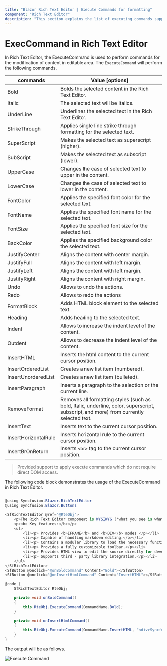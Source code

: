 ```yaml
---
title: "Blazor Rich Text Editor | Execute Commands for formatting"
component: "Rich Text Editor"
description: "This section explains the list of executing commands supported by the Blazor Rich Text Editor, which helps to make the formatting from application."
---
```


# ExecCommand in Rich Text Editor

In Rich Text Editor, the ExecuteCommand is used to perform commands for the modification of content in editable area.
The `ExecuteCommand` will perform the following commands.

| **commands** | **Value [options]** |
| --- | --- |
| Bold | Bolds the selected content in the Rich Text Editor. |
| Italic | The selected text will be Italics. |
| UnderLine | Underlines the selected text in the Rich Text Editor. |
| StrikeThrough | Applies single line strike through formatting for the selected text. |
| SuperScript | Makes the selected text as superscript (higher). |
| SubScript | Makes the selected text as subscript (lower). |
| UpperCase | Changes the case of selected text to upper in the content. |
| LowerCase | Changes the case of selected text to lower in the content. |
| FontColor | Applies the specified font color for the selected text. |
| FontName | Applies the specified font name for the selected text. |
| FontSize | Applies the specified font size for the selected text. |
| BackColor | Applies the specified background color the selected text. |
| JustifyCenter | Aligns the content with center margin. |
| JustifyFull | Aligns the content with left margin. |
| JustifyLeft | Aligns the content with left margin. |
| JustifyRight | Aligns the content with right margin. |
| Undo | Allows to undo the actions. |
| Redo | Allows to redo the actions |
| FormatBlock | Adds HTML block element to the selected text. |
| Heading | Adds heading to the selected text.  |
| Indent | Allows to increase the indent level of the content. |
| Outdent | Allows to decrease the indent level of the content. |
| InsertHTML | Inserts the html content to the current cursor position. |
| InsertOrderedList | Creates a new list item (numbered). |
| InsertUnorderedList | Creates a new list item (bulleted). |
| InsertParagraph | Inserts a paragraph to the selection or the current line. |
| RemoveFormat | Removes all formatting styles (such as bold, Italic, underline, color, superscript, subscript, and more) from currently selected text. |
| InsertText | Inserts text to the current cursor position. |
| InsertHorizontalRule | Inserts horizontal rule to the current cursor position. |
| InsertBrOnReturn | Inserts `<br>` tag to the current cursor position. |

> Provided support to apply execute commands which do not require direct DOM access.

The following code block demonstrates the usage of the ExecuteCommand in Rich Text Editor.

```csharp

@using Syncfusion.Blazor.RichTextEditor
@using Syncfusion.Blazor.Buttons

<SfRichTextEditor @ref="@RteObj">
    <p>The Rich Text Editor component is WYSIWYG ('what you see is what you get') editor that provides the best user experience to create and update the content. Users can format their content using standard toolbar commands.</p>
    <p><b> Key features:</b></p>
    <ul>
        <li><p> Provides <b>IFRAME</b> and <b>DIV</b> modes </p></li>
        <li><p> Capable of handling markdown editing.</p></li>
        <li><p> Contains a modular library to load the necessary functionality on demand.</p></li>
        <li><p> Provides a fully customizable toolbar.</p></li>
        <li><p> Provides HTML view to edit the source directly for developers.</p></li>
        <li><p> Supports third - party library integration.</p></li>
    </ul>
</SfRichTextEditor>
<SfButton @onclick="@onBoldCommand" Content="Bold"></SfButton>
<SfButton @onclick="@onInsertHtmlCommand" Content="InsertHTML"></SfButton>

@code {
    SfRichTextEditor RteObj;

    private void onBoldCommand()
    {
        this.RteObj.ExecuteCommand(CommandName.Bold);
    }

    private void onInsertHtmlCommand()
    {
        this.RteObj.ExecuteCommand(CommandName.InsertHTML, "<div>Syncfusion Rich Text Editor component</div>");
    }
}

```

The output will be as follows.

![Execute Command](./images/exec-command.png)

